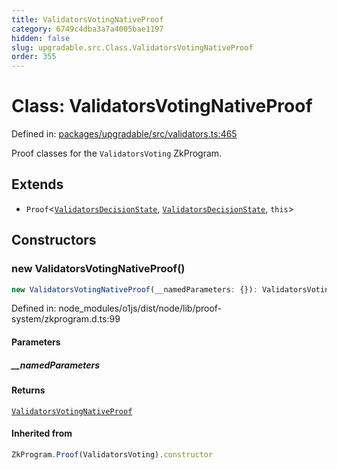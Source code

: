 ```yaml
---
title: ValidatorsVotingNativeProof
category: 6749c4dba3a7a4005bae1197
hidden: false
slug: upgradable.src.Class.ValidatorsVotingNativeProof
order: 355
---
```


# Class: ValidatorsVotingNativeProof

Defined in: [packages/upgradable/src/validators.ts:465](https://github.com/zkcloudworker/minatokens-lib/blob/main/packages/upgradable/src/validators.ts#L465)

Proof classes for the `ValidatorsVoting` ZkProgram.

## Extends

- `Proof`\<[`ValidatorsDecisionState`](upgradablesrcclassvalidatorsdecisionstate), [`ValidatorsDecisionState`](upgradablesrcclassvalidatorsdecisionstate), `this`\>

## Constructors

### new ValidatorsVotingNativeProof()

```ts
new ValidatorsVotingNativeProof(__namedParameters: {}): ValidatorsVotingNativeProof
```

Defined in: node\_modules/o1js/dist/node/lib/proof-system/zkprogram.d.ts:99

#### Parameters

##### \_\_namedParameters

#### Returns

[`ValidatorsVotingNativeProof`](upgradablesrcclassvalidatorsvotingnativeproof)

#### Inherited from

```ts
ZkProgram.Proof(ValidatorsVoting).constructor
```
